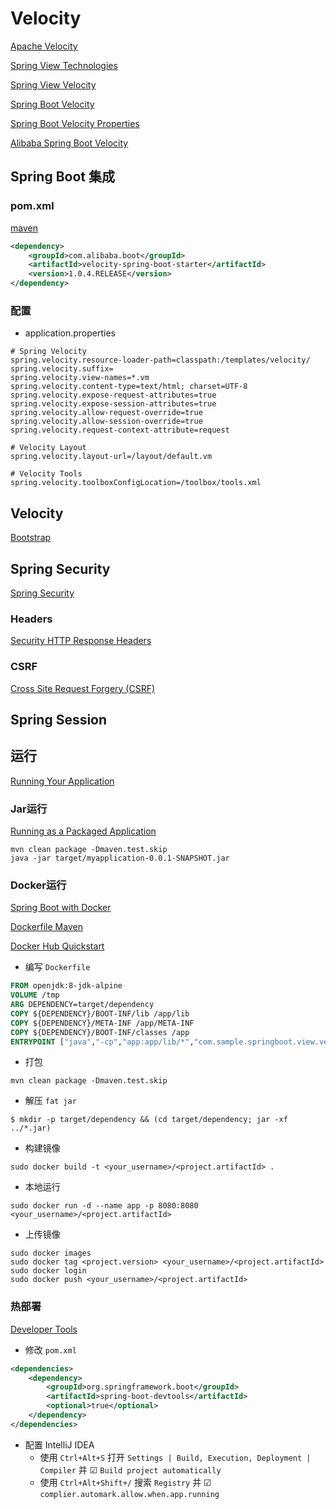 # Velocity

[Apache Velocity](http://velocity.apache.org/)

[Spring View Technologies](https://docs.spring.io/spring/docs/current/spring-framework-reference/web.html#mvc-view)

[Spring View Velocity](https://docs.spring.io/spring/docs/4.3.9.RELEASE/spring-framework-reference/htmlsingle/#view-velocity)

[Spring Boot Velocity](https://docs.spring.io/spring-boot/docs/1.4.7.RELEASE/reference/htmlsingle/#howto-customize-view-resolvers-velocity)

[Spring Boot Velocity Properties](https://docs.spring.io/spring-boot/docs/1.4.7.RELEASE/reference/html/common-application-properties.html)

[Alibaba Spring Boot Velocity](https://github.com/alibaba/velocity-spring-boot-project)

## Spring Boot 集成

### pom.xml

[maven](https://search.maven.org/artifact/com.alibaba.boot/velocity-spring-boot-starter)

```xml
<dependency>
    <groupId>com.alibaba.boot</groupId>
    <artifactId>velocity-spring-boot-starter</artifactId>
    <version>1.0.4.RELEASE</version>
</dependency>
```

### 配置

- application.properties

```properties
# Spring Velocity
spring.velocity.resource-loader-path=classpath:/templates/velocity/
spring.velocity.suffix=
spring.velocity.view-names=*.vm
spring.velocity.content-type=text/html; charset=UTF-8
spring.velocity.expose-request-attributes=true
spring.velocity.expose-session-attributes=true
spring.velocity.allow-request-override=true
spring.velocity.allow-session-override=true
spring.velocity.request-context-attribute=request

# Velocity Layout
spring.velocity.layout-url=/layout/default.vm

# Velocity Tools
spring.velocity.toolboxConfigLocation=/toolbox/tools.xml
```

## Velocity

[]()

[Bootstrap](https://getbootstrap.com/)

## Spring Security

[Spring Security](https://docs.spring.io/spring-security/site/docs/current/reference/html5/)

### Headers

[Security HTTP Response Headers](https://docs.spring.io/spring-security/site/docs/current/reference/html5/#headers)

### CSRF

[Cross Site Request Forgery (CSRF)](https://docs.spring.io/spring-security/site/docs/current/reference/html5/#csrf)

## Spring Session

[]()

## 运行

[Running Your Application](https://docs.spring.io/spring-boot/docs/current/reference/html/using-spring-boot.html#using-boot-running-your-application)

### Jar运行

[Running as a Packaged Application](https://docs.spring.io/spring-boot/docs/current/reference/html/using-spring-boot.html#using-boot-running-as-a-packaged-application)

```shell script
mvn clean package -Dmaven.test.skip
java -jar target/myapplication-0.0.1-SNAPSHOT.jar
```

### Docker运行

[Spring Boot with Docker](https://spring.io/guides/gs/spring-boot-docker/)

[Dockerfile Maven](https://github.com/spotify/dockerfile-maven)

[Docker Hub Quickstart](https://docs.docker.com/docker-hub/)

- 编写 `Dockerfile`

```dockerfile
FROM openjdk:8-jdk-alpine
VOLUME /tmp
ARG DEPENDENCY=target/dependency
COPY ${DEPENDENCY}/BOOT-INF/lib /app/lib
COPY ${DEPENDENCY}/META-INF /app/META-INF
COPY ${DEPENDENCY}/BOOT-INF/classes /app
ENTRYPOINT ["java","-cp","app:app/lib/*","com.sample.springboot.view.velocity.VelocityApplication"]
```

- 打包

```shell script
mvn clean package -Dmaven.test.skip
```

- 解压 `fat jar`

```shell script
$ mkdir -p target/dependency && (cd target/dependency; jar -xf ../*.jar)
```

- 构建镜像

```shell script
sudo docker build -t <your_username>/<project.artifactId> .
```

- 本地运行

```shell script
sudo docker run -d --name app -p 8080:8080 <your_username>/<project.artifactId>
```

- 上传镜像

```shell script
sudo docker images
sudo docker tag <project.version> <your_username>/<project.artifactId>
sudo docker login
sudo docker push <your_username>/<project.artifactId>
```

### 热部署

[Developer Tools](https://docs.spring.io/spring-boot/docs/current/reference/html/using-spring-boot.html#using-boot-devtools)

- 修改 `pom.xml`

```xml
<dependencies>
    <dependency>
        <groupId>org.springframework.boot</groupId>
        <artifactId>spring-boot-devtools</artifactId>
        <optional>true</optional>
    </dependency>
</dependencies>
```

- 配置 IntelliJ IDEA
    - 使用 `Ctrl+Alt+S` 打开 `Settings | Build, Execution, Deployment | Compiler` 并 ☑ `Build project automatically`
    - 使用 `Ctrl+Alt+Shift+/` 搜索 `Registry` 并 ☑ `complier.automark.allow.when.app.running`
